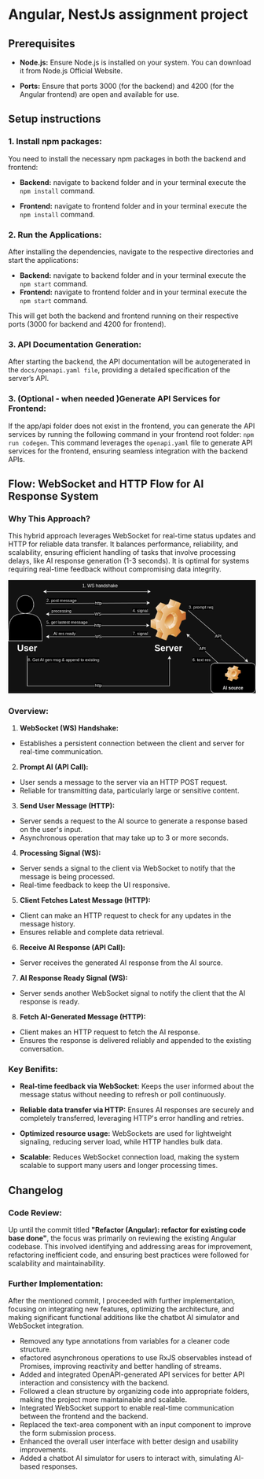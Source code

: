 # Angular, NestJs assignment project

## Prerequisites

* **Node.js:** Ensure Node.js is installed on your system.
You can download it from Node.js Official Website.

* **Ports:** Ensure that ports 3000 (for the backend) and 4200 (for the Angular frontend) are open and available for use.

## Setup instructions

### 1. Install npm packages:

 You need to install the necessary npm packages in both the backend and frontend:

* **Backend:** navigate to backend folder and in your terminal execute the `npm install` command.

* **Frontend:** navigate to frontend folder and in your terminal execute the `npm install` command.

### 2. Run the Applications:

After installing the dependencies, navigate to the respective directories and start the applications:

* **Backend:** navigate to backend folder and in your terminal execute the `npm start` command.
* **Frontend:** navigate to frontend folder and in your terminal execute the `npm start` command.

This will get both the backend and frontend running on their respective ports (3000 for backend and 4200 for frontend).

### 3. API Documentation Generation:

After starting the backend, the API documentation will be autogenerated in the `docs/openapi.yaml file`, providing a detailed specification of the server’s API.

### 3. (Optional - when needed )Generate API Services for Frontend:

If the app/api folder does not exist in the frontend, you can generate the API services by running the following command in your frontend root folder: `npm run codegen`. 
This command leverages the `openapi.yaml` file to generate API services for the frontend, ensuring seamless integration with the backend APIs.

## Flow: WebSocket and HTTP Flow for AI Response System

### Why This Approach?
This hybrid approach leverages WebSocket for real-time status updates and HTTP for reliable data transfer. It balances performance, reliability, and scalability, ensuring efficient handling of tasks that involve processing delays, like AI response generation (1-3 seconds). It is optimal for systems requiring real-time feedback without compromising data integrity.


![Hybrid http-ws flow](docsimages/WS-flow.png)


### Overview:
1. **WebSocket (WS) Handshake:**
* Establishes a persistent connection between the client and server for real-time communication.

2. **Prompt AI (API Call):**
* User sends a message to the server via an HTTP POST request.
* Reliable for transmitting data, particularly large or sensitive content.

3. **Send User Message (HTTP):**
* Server sends a request to the AI source to generate a response based on the user's input.
* Asynchronous operation that may take up to 3 or more seconds.

4. **Processing Signal (WS):**
* Server sends a signal to the client via WebSocket to notify that the message is being processed.
* Real-time feedback to keep the UI responsive.

5. **Client Fetches Latest Message (HTTP):**
* Client can make an HTTP request to check for any updates in the message history.
* Ensures reliable and complete data retrieval.

6. **Receive AI Response (API Call):**
* Server receives the generated AI response from the AI source.

7. **AI Response Ready Signal (WS):**
* Server sends another WebSocket signal to notify the client that the AI response is ready.

8. **Fetch AI-Generated Message (HTTP):**
* Client makes an HTTP request to fetch the AI response.
* Ensures the response is delivered reliably and appended to the existing conversation.

### Key Benifits:

* **Real-time feedback via WebSocket:** Keeps the user informed about the message status without needing to refresh or poll continuously.

* **Reliable data transfer via HTTP:** Ensures AI responses are securely and completely transferred, leveraging HTTP's error handling and retries.

* **Optimized resource usage:** WebSockets are used for lightweight signaling, reducing server load, while HTTP handles bulk data.

* **Scalable:** Reduces WebSocket connection load, making the system scalable to support many users and longer processing times.


## Changelog

### Code Review:

Up until the commit titled **"Refactor (Angular): refactor for existing code base done"**, the focus was primarily on reviewing the existing Angular codebase. This involved identifying and addressing areas for improvement, refactoring inefficient code, and ensuring best practices were followed for scalability and maintainability.


### Further Implementation:

After the mentioned commit, I proceeded with further implementation, focusing on integrating new features, optimizing the architecture, and making significant functional additions like the chatbot AI simulator and WebSocket integration.



* Removed any type annotations from variables for a cleaner code structure.
* efactored asynchronous operations to use RxJS observables instead of Promises, improving reactivity and better handling of streams.
* Added and integrated OpenAPI-generated API services for better API interaction and consistency with the backend.
* Followed a clean structure by organizing code into appropriate folders, making the project more maintainable and scalable.
* Integrated WebSocket support to enable real-time communication between the frontend and the backend.
* Replaced the text-area component with an input component to improve the form submission process.
* Enhanced the overall user interface with better design and usability improvements.
* Added a chatbot AI simulator for users to interact with, simulating AI-based responses.



